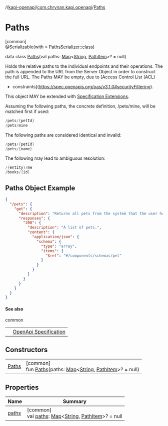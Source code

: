 //[kapi-openapi](../../../index.md)/[com.chrynan.kapi.openapi](../index.md)/[Paths](index.md)

# Paths

[common]\
@Serializable(with = [PathsSerializer::class](../../../../kapi-openapi/com.chrynan.kapi.openapi/-paths-serializer/index.md))

data class [Paths](index.md)(val paths: [Map](https://kotlinlang.org/api/latest/jvm/stdlib/kotlin.collections/-map/index.html)&lt;[String](https://kotlinlang.org/api/latest/jvm/stdlib/kotlin/-string/index.html), [PathItem](../-path-item/index.md)&gt;? = null)

Holds the relative paths to the individual endpoints and their operations. The path is appended to the URL from the Server Object in order to construct the full URL. The Paths MAY be empty, due to [Access Control List (ACL)

- 
   constraints](https://spec.openapis.org/oas/v3.1.0#securityFiltering).

This object MAY be extended with [Specification Extensions](https://spec.openapis.org/oas/v3.1.0#specificationExtensions).

Assuming the following paths, the concrete definition, /pets/mine, will be matched first if used:

```kotlin
/pets/{petId}
/pets/mine
```

The following paths are considered identical and invalid:

```kotlin
/pets/{petId}
/pets/{name}
```

The following may lead to ambiguous resolution:

```kotlin
/{entity}/me
/books/{id}
```

##  Paths Object Example

```json
{
  "/pets": {
    "get": {
      "description": "Returns all pets from the system that the user has access to",
      "responses": {
        "200": {
          "description": "A list of pets.",
          "content": {
            "application/json": {
              "schema": {
                "type": "array",
                "items": {
                  "$ref": "#/components/schemas/pet"
                }
              }
            }
          }
        }
      }
    }
  }
}
```

#### See also

common

| | |
|---|---|
|  | [OpenApi Specification](https://spec.openapis.org/oas/v3.1.0#paths-object) |

## Constructors

| | |
|---|---|
| [Paths](-paths.md) | [common]<br>fun [Paths](-paths.md)(paths: [Map](https://kotlinlang.org/api/latest/jvm/stdlib/kotlin.collections/-map/index.html)&lt;[String](https://kotlinlang.org/api/latest/jvm/stdlib/kotlin/-string/index.html), [PathItem](../-path-item/index.md)&gt;? = null) |

## Properties

| Name | Summary |
|---|---|
| [paths](paths.md) | [common]<br>val [paths](paths.md): [Map](https://kotlinlang.org/api/latest/jvm/stdlib/kotlin.collections/-map/index.html)&lt;[String](https://kotlinlang.org/api/latest/jvm/stdlib/kotlin/-string/index.html), [PathItem](../-path-item/index.md)&gt;? = null |
